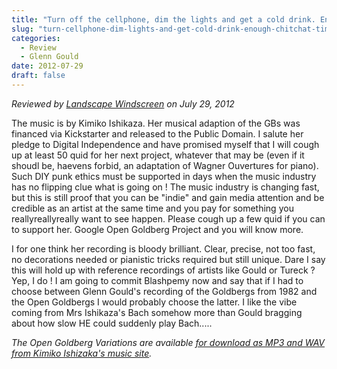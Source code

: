 ```yaml
---
title: "Turn off the cellphone, dim the lights and get a cold drink. Enough chitchat, time for some Bach!"
slug: "turn-cellphone-dim-lights-and-get-cold-drink-enough-chitchat-time-some-bach"
categories:
  - Review
  - Glenn Gould
date: 2012-07-29
draft: false
---
```

*Reviewed by [Landscape Windscreen](https://www.youtube.com/user/LandscapeWindscreen) on July 29, 2012*

The music is by Kimiko Ishikaza. Her musical adaption of the GBs was financed via Kickstarter and released to the Public Domain. I salute her pledge to Digital Independence and have promised myself that I will cough up at least 50 quid for her next project, whatever that may be (even if it shoudl be, haevens forbid, an adaptation of Wagner Ouvertures for piano). Such DIY punk ethics must be supported in days when the music industry has no flipping clue what is going on ! The music industry is changing fast, but this is still proof that you can be "indie" and gain media attention and be credible as an artist at the same time and you pay for something you reallyreallyreally want to see happen. Please cough up a few quid if you can to support her. Google Open Goldberg Project and you will know more.

I for one think her recording is bloody brilliant. Clear, precise, not too fast, no decorations needed or pianistic tricks required but still unique. Dare I say this will hold up with reference recordings of artists like Gould or Tureck ? Yep, I do ! I am going to commit Blashpemy now and say that if I had to choose between Glenn Gould's recording of the Goldbergs from 1982 and the Open Goldbergs I would probably choose the latter. I like the vibe coming from Mrs Ishikaza's Bach somehow more than Gould bragging about how slow HE could suddenly play Bach.....

<em>The Open Goldberg Variations are available [for download as MP3 and WAV from Kimiko Ishizaka's music site](https://music.kimiko-pianko.com).</em>